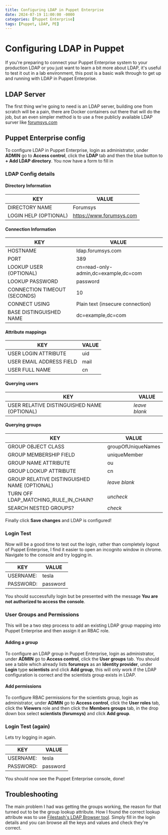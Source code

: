 ```yaml
---
title: Configuring LDAP in Puppet Enterprise
date: 2024-07-19 11:00:00 -0000
categories: [Puppet Enterprise]
tags: [Puppet, LDAP, PE]
---
```


# Configuring LDAP in Puppet

If you're preparing to connect your Puppet Enterprise system to your production LDAP or you just want to learn a bit more about LDAP, it's useful to test it out in a lab environment, this post is a basic walk through to get up and running with LDAP in Puppet Enterprise.

## LDAP Server

The first thing we're going to need is an LDAP server, building one from scratch will be a pain, there are Docker containers out there that will do the job, but an even simpler method is to use a free publicly available LDAP surver like [forumsys.com](https://www.forumsys.com/2022/05/10/online-ldap-test-server/) 

## Puppet Enterprise config

To configure LDAP in Puppet Enterprise, login as administrator, under **ADMIN** go to **Access control**, click the **LDAP** tab and then the blue button to **+ Add LDAP directory**. You now have a form to fill in

### LDAP Config details

#### Directory Information

| KEY                   | VALUE    |
| --------------------- | -------- |
| DIRECTORY NAME        | Forumsys |
| LOGIN HELP (OPTIONAL) | https://www.forumsys.com |

#### Connection Information

| KEY                   | VALUE    |
| --------------------- | -------- |
| HOSTNAME                     | ldap.forumsys.com |
| PORT                         | 389 |
| LOOKUP USER (OPTIONAL)       | cn=read-only-admin,dc=example,dc=com |
| LOOKUP PASSWORD              | password |
| CONNECTION TIMEOUT (SECONDS) | 10 |
| CONNECT USING                | Plain text (insecure connection) |
| BASE DISTINGUISHED NAME      | dc=example,dc=com |

#### Attribute mappings

| KEY                   | VALUE    |
| --------------------- | -------- |
| USER LOGIN ATTRIBUTE     | uid |
| USER EMAIL ADDRESS FIELD | mail |
| USER FULL NAME           | cn |

#### Querying users

| KEY                   | VALUE    |
| --------------------- | -------- |
| USER RELATIVE DISTINGUISHED NAME (OPTIONAL) | *leave blank* |

#### Querying groups

| KEY                   | VALUE    |
| --------------------- | -------- |
| GROUP OBJECT CLASS                           | groupOfUniqueNames |
| GROUP MEMBERSHIP FIELD                       | uniqueMember |
| GROUP NAME ATTRIBUTE                         | ou |
| GROUP LOOKUP ATTRIBUTE                       | cn |
| GROUP RELATIVE DISTINGUISHED NAME (OPTIONAL) | *leave blank* |
| TURN OFF LDAP_MATCHING_RULE_IN_CHAIN?        | *uncheck* |
| SEARCH NESTED GROUPS?                        | *check* |

Finally click **Save changes** and LDAP is configured!

### Login Test

Now will be a good time to test out the login, rather than completely logout of Puppet Enterprise, I find it easier to open an incognito window in chrome. Navigate to the console and try logging in.

| KEY                   | VALUE    |
| --------------------- | -------- |
| USERNAME: | tesla |
| PASSWORD: | password |

You should successfully login but be presented with the message **You are not authorized to access the console**.

### User Groups and Permissions

This will be a two step process to add an existing LDAP group mapping into Puppet Enterprise and then assign it an RBAC role.

#### Adding a group

To configure an LDAP group in Puppet Enterprise, login as administrator, under **ADMIN** go to **Access control**, click the **User groups** tab. You should see a table which already lists **forumsys** as an **Identity provider**, under **Login** type **scientists** and click **Add group**, this will only work if the LDAP configuration is correct and the scientists group exists in LDAP. 

#### Add permissions 

To configure RBAC permissions for the scientists group, login as administrator, under **ADMIN** go to **Access control**, click the **User roles** tab, click the **Viewers** role and then click the **Members groups** tab, in the drop down box select **scientists (forumsys)** and click **Add group**.

### Login Test (again)

Lets try logging in again.

| KEY                   | VALUE    |
| --------------------- | -------- |
| USERNAME: | tesla |
| PASSWORD: | password |

You should now see the Puppet Enterprise console, done!

## Troubleshooting

The main problem I had was getting the groups working, the reason for that turned out to be the group lookup attribute. How I found the correct lookup attribute was to use [Filestash's LDAP Browser tool](https://www.filestash.app/ldap-browser.html). Simply fill in the login details and you can browse all the keys and values and check they're correct.
